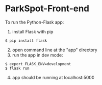 # ParkSpot-Front-end

To run the Python-Flask app:
1. install Flask with pip
```
$ pip install flask
```
2. open command line at the "app" directory
3. run the app in dev mode:
```
$ export FLASK_ENV=development  
$ flask run  
```
4. app should be running at localhost:5000

